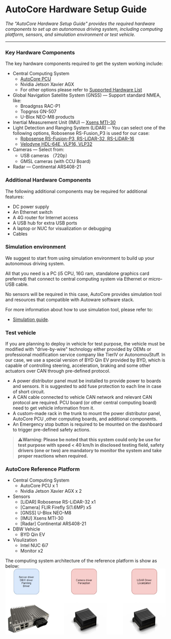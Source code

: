 # AutoCore Hardware Setup Guide

*The "AutoCore Hardware Setup Guide" provides the required hardware components to set up an autonomous driving system, including computing platform, sensors, and simulation environment or test vehicle.*

---

### Key Hardware Components

The key hardware components required to get the system working include:

- Central Computing System 
	- [AutoCore PCU](Pcu_specification.md)
	- Nvidia Jetson Xavier AGX
    - For other options please refer to [Supported Hardware List](Supported_hardware_list.md)
- Global Navigation Satellite System (GNSS) —  Support standard NMEA, like:
    - Broadgnss RAC-P1
    - Topgnss GN-507 
    - U-Blox NEO-M8 products
- Inertial Measurement Unit (IMU) ─ [Xsens MTI-30](https://wiki.ros.org/ethzasl_xsens_driver)
- Light Detection and Ranging System (LiDAR) ─  You can select one of the following options, Robosense RS-Fusion_P3 is used for our case:
    - [Robosense RS-Fusion-P3, RS-LiDAR-32, RS-LiDAR-16](https://github.com/RoboSense-LiDAR/ros_rslidar/blob/master/doc/readme.md)
    - [Velodyne HDL-64E, VLP16, VLP32](https://wiki.ros.org/velodyne)
- Cameras —  Select from:
    - USB cameras （720p）
    - GMSL cameras (with CCU Board)
- Radar —  Continental ARS408-21

### Additional Hardware Components

The following additional components may be required for additional features:

- DC power supply
- An Ethernet switch
- A 4G router for Internet access
- A USB hub for extra USB ports
- A laptop or NUC for visualization or debugging
- Cables

### Simulation environment

We suggest to start from using simulation environment to build up your autonomous driving system. 

All that you need is a PC (i5 CPU, 16G ram, standalone graphics card preferred) that connect to central computing system via Ethernet or micro-USB cable. 

No sensors will be required in this case, AutoCore provides simulation tool and resources that compatible with Autoware software stack. 

For more information about how to use simulation tool, please refer to:

- [Simulation guide](Simulation.md).

### Test vehicle

If you are planning to deploy in vehicle for test purpose, the vehicle must be modified with "drive-by-wire" technology either provided by OEMs or professional modification service company like TierIV or AutonomouStuff. In our case, we use a special version of BYD Qin EV provided by BYD, which is capable of controlling steering, acceleration, braking and some other actuators over CAN through pre-defined protocol.

- A power distributor panel must be installed to provide power to boards and sensors. It is suggested to add fuse protection to each line in case of short circuit.
- A CAN cable connected to vehicle CAN network and relevant CAN protocol are required. PCU board (or other central computing board) need to get vehicle information from it.
- A custom-made rack in the trunk to mount the power distributor panel, AutoCore PCU ,other computing boards, and additional components.
- An Emergency stop button is required to be mounted on the dashboard to trigger pre-defined safety actions.

> :warning:**Warning: Please be noted that this system could only be use for test purpose with speed < 40 km/h in disclosed testing field, safety drivers (one or two) are mandatory to monitor the system and take proper reactions when required.**


### AutoCore Reference Platform

- Central Computing System 
	- AutoCore PCU x 1
	- Nvidia Jetson Xavier AGX x 2
- Sensors
	- [LiDAR] Robosense RS-LiDAR-32 x1
	- [Camera] FLIR Firefly S(1.6MP) x5
	- [GNSS] U-Blox NEO-M8
	- [IMU] Xsens MTI-30
	- [Radar] Continental ARS408-21
- DBW Vehicle
	- BYD Qin EV
- Visulization
  - Intel NUC 6i7
  - Monitor x2

The computing system architecture of the reference platform is show as below:  
![Hardware reference platform](images/Pcu_reference_platform.jpg)